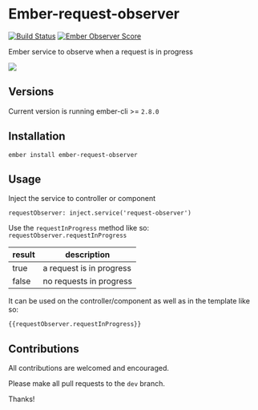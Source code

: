 # Ember-request-observer

[![Build Status](https://travis-ci.org/FutoRicky/ember-request-observer.svg?branch=master)](https://travis-ci.org/FutoRicky/ember-request-observer)
[![Ember Observer Score](https://emberobserver.com/badges/ember-request-observer.svg)](https://emberobserver.com/addons/ember-request-observer)

Ember service to observe when a request is in progress

![](http://imgur.com/XBdn1Uj.gif)

Versions
-------------
Current version is running ember-cli >= `2.8.0`


Installation
-------------
`ember install ember-request-observer`

Usage
-------------
Inject the service to controller or component

`requestObserver: inject.service('request-observer')`

Use the `requestInProgress` method like so: `requestObserver.requestInProgress`

| result | description              |
| ------ | ------------------------ |
|true    | a request is in progress |
|false   | no requests in progress  |

It can be used on the controller/component as well as in the template like so:

`{{requestObserver.requestInProgress}}`

Contributions
-------------

All contributions are welcomed and encouraged.

Please make all pull requests to the `dev` branch.

Thanks!

